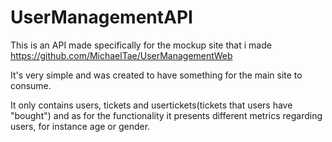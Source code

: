 # UserManagementAPI

This is an API made specifically for the mockup site that i made https://github.com/MichaelTae/UserManagementWeb

It's very simple and was created to have something for the main site to consume. 

It only contains users, tickets and usertickets(tickets that users have "bought") and as for the functionality it presents different metrics regarding users, for instance age or gender. 
